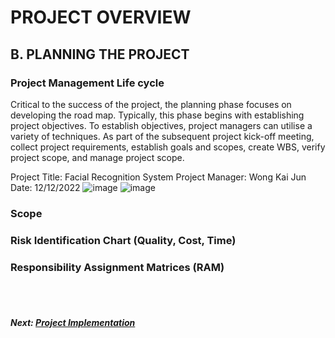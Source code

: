 # PROJECT OVERVIEW
## B. PLANNING THE PROJECT

### Project Management Life cycle

Critical to the success of the project, the planning phase focuses on developing the road map. Typically, this phase begins with establishing project objectives. To establish objectives, project managers can utilise a variety of techniques. As part of the subsequent project kick-off meeting, collect project requirements, establish goals and scopes, create WBS, verify project scope, and manage project scope.

Project Title: Facial Recognition System
Project Manager: Wong Kai Jun
Date: 12/12/2022
![image](https://user-images.githubusercontent.com/94745847/209503930-20a7a2ad-0ed3-4736-8c73-0a307f20f7b1.png)
![image](https://user-images.githubusercontent.com/94745847/209503968-fc561afa-f2d9-4598-9aed-5b5f652a36d0.png)


### Scope

### Risk Identification Chart (Quality, Cost, Time)

### Responsibility Assignment Matrices (RAM)

<br><br>
##### Next: [Project Implementation](C-PROJECT_IMPLEMENTATION.md)









 
